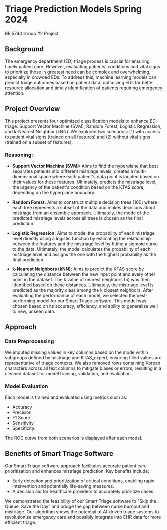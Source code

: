 # Triage Prediction Models Spring 2024
BE 5740 Group #2 Project



## Background
The emergency department (ED) triage process is crucial for ensuring timely patient care. However, evaluating patients' conditions and vital signs to prioritize those in greatest need can be complex and overwhelming, especially in crowded EDs. To address this, machine learning models can predict triage outcomes based on patient data, optimizing EDs for better resource allocation and timely identification of patients requiring emergency attention.



## Project Overview
This project presents four optimized classification models to enhance ED triage: Support Vector Machine (SVM), Random Forest, Logistic Regression, and k-Nearest Neighbor (kNN). We explored two scenarios: (1) with access to patient vital signs (trained on all features) and (2) without vital signs (trained on a subset of features).



### Reasoning:
- **Support Vector Machine (SVM):** Aims to find the hyperplane that best separates patients into different mistriage levels; creates a multi-dimensional space where each patient's data point is located based on their values for these features. Ultimately, predicts the mistriage level, the urgency of the patient's condition based on the KTAS score, depending on the hyperplane boundary.
- **Random Forest:** Aims to construct multiple decision trees (100) where each tree represents a subset of the data and makes decisions about mistriage from an ensemble approach. Ultimately, the mode of the predicted mistriage levels across all trees is chosen as the final prediction.

- **Logistic Regression:** Aims to model the probability of each mistriage level directly using a logistic function by estimating the relationship between the features and the mistriage level by fitting a sigmoid curve to the data. Ultimately, the model calculates the probability of each mistriage level and assigns the one with the highest probability as the final prediction.

- **k-Nearest Neighbors (kNN):** Aims to predict the KTAS score by calculating the distance between the new input point and every other point in the dataset. The k value of nearest neighbors (5) was then identified based on these distances. Ultimately, the mistriage level is predicted as the majority class among the k closest neighbors.
After evaluating the performance of each model, we selected the best-performing model for our Smart Triage software. This model was chosen based on its accuracy, efficiency, and ability to generalize well to new, unseen data.



## Approach 

### Data Preprocessing
We imputed missing values in key columns based on the mode within subgroups defined by mistriage and KTAS_expert, ensuring filled values are representative of triage contexts. We also removed rows containing Korean characters across all text columns to mitigate biases or errors, resulting in a cleaned dataset for model training, validation, and evaluation.


### Model Evaluation
Each model is trained and evaluated using metrics such as:
- Accuracy
- Precision
- F1 Score
- Sensitivity
- Specificity.

The ROC curve from both scenarios is displayed after each model. 




## Benefits of Smart Triage Software
Our Smart Triage software approach facilitates accurate patient care prioritization and enhances mistriage prediction. Key benefits include:
- Early detection and prioritization of critical conditions, enabling rapid intervention and potentially life-saving measures.
- A decision aid for healthcare providers to accurately prioritize cases.

We demonstrated the feasibility of our Smart Triage software to "Skip the Queue, Save the Day" and bridge the gap between nurse burnout and mistriage. Our algorithm shows the potential of AI-driven triage systems to revolutionize emergency care and possibly integrate into EHR data for more efficient triage.
